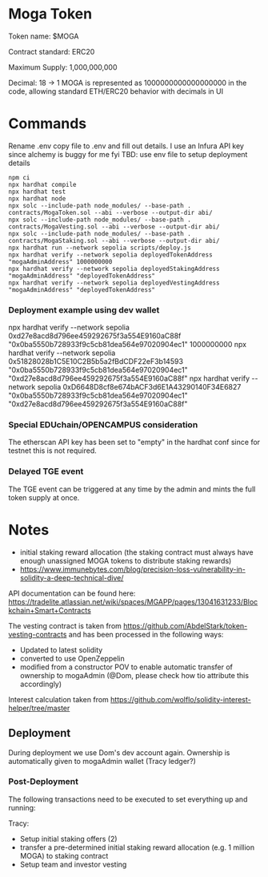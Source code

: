 # Moga Token

Token name: $MOGA

Contract standard: ERC20

Maximum Supply: 1,000,000,000

Decimal: 18 -> 1 MOGA is represented as 1000000000000000000 in the code, allowing standard ETH/ERC20 behavior with decimals in UI

# Commands

Rename .env copy file to .env and fill out details. I use an Infura API key since alchemy is buggy for me fyi
TBD: use env file to setup deployment details

```shell
npm ci
npx hardhat compile
npx hardhat test
npx hardhat node
npx solc --include-path node_modules/ --base-path . contracts/MogaToken.sol --abi --verbose --output-dir abi/
npx solc --include-path node_modules/ --base-path . contracts/MogaVesting.sol --abi --verbose --output-dir abi/
npx solc --include-path node_modules/ --base-path . contracts/MogaStaking.sol --abi --verbose --output-dir abi/
npx hardhat run --network sepolia scripts/deploy.js
npx hardhat verify --network sepolia deployedTokenAddress "mogaAdminAddress" 1000000000
npx hardhat verify --network sepolia deployedStakingAddress "mogaAdminAddress" "deployedTokenAddress"
npx hardhat verify --network sepolia deployedVestingAddress "mogaAdminAddress" "deployedTokenAddress"
```

### Deployment example using dev wallet

npx hardhat verify --network sepolia 0xd27e8acd8d796ee459292675f3a554E9160aC88f "0x0ba5550b728933f9c5cb81dea564e97020904ec1" 1000000000
npx hardhat verify --network sepolia 0x51828028b1C5E10C2B5b5a2fBdCDF22eF3b14593 "0x0ba5550b728933f9c5cb81dea564e97020904ec1" "0xd27e8acd8d796ee459292675f3a554E9160aC88f"
npx hardhat verify --network sepolia 0xD6648D8cf8e674bACF3d6E1A43290140F34E6827 "0x0ba5550b728933f9c5cb81dea564e97020904ec1" "0xd27e8acd8d796ee459292675f3a554E9160aC88f"

### Special EDUchain/OPENCAMPUS consideration

The etherscan API key has been set to "empty" in the hardhat conf since for testnet this is not required.

### Delayed TGE event

The TGE event can be triggered at any time by the admin and mints the full token supply at once.

# Notes

- initial staking reward allocation (the staking contract must always have enough unassigned MOGA tokens to distribute staking rewards)
- https://www.immunebytes.com/blog/precision-loss-vulnerability-in-solidity-a-deep-technical-dive/

API documentation can be found here: https://tradelite.atlassian.net/wiki/spaces/MGAPP/pages/13041631233/Blockchain+Smart+Contracts

The vesting contract is taken from https://github.com/AbdelStark/token-vesting-contracts and has been processed in the following ways:

- Updated to latest solidity
- converted to use OpenZeppelin
- modified from a constructor POV to enable automatic transfer of ownership to mogaAdmin (@Dom, please check how tio attribute this accordingly)

Interest calculation taken from https://github.com/wolflo/solidity-interest-helper/tree/master

## Deployment

During deployment we use Dom's dev account again. Ownership is automatically given to mogaAdmin wallet (Tracy ledger?)

### Post-Deployment

The following transactions need to be executed to set everything up and running:

Tracy:

- Setup initial staking offers (2)
- transfer a pre-determined initial staking reward allocation (e.g. 1 million MOGA) to staking contract
- Setup team and investor vesting
